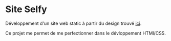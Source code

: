 # Site Selfy

Développement d'un site web static à partir du design trouvé [ici]().

Ce projet me permet de me perfectionner dans le dévloppement HTMl/CSS.
